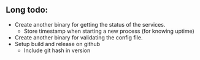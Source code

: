 ## Long todo:
* Create another binary for getting the status of the services.
    * Store timestamp when starting a new process (for knowing uptime)
* Create another binary for validating the config file.
* Setup build and release on github
    * Include git hash in version
